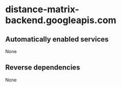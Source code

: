 # distance-matrix-backend.googleapis.com

## Automatically enabled services

None

## Reverse dependencies

None
